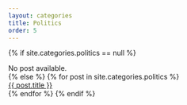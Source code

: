 ```yaml
---
layout: categories
title: Politics
order: 5
---
```

{% if site.categories.politics == null %}
  <div class="row ">No post available.</div>
{% else %}
  {% for post in site.categories.politics %}
  <div class="row">
    <a href="{{ post.url }}">
      {{ post.title }}
    </a>
  </div>
  {% endfor %}
{% endif %}
